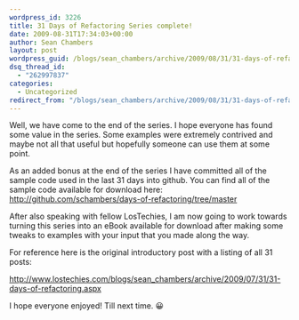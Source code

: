 ```yaml
---
wordpress_id: 3226
title: 31 Days of Refactoring Series complete!
date: 2009-08-31T17:34:03+00:00
author: Sean Chambers
layout: post
wordpress_guid: /blogs/sean_chambers/archive/2009/08/31/31-days-of-refactoring-series-complete.aspx
dsq_thread_id:
  - "262997837"
categories:
  - Uncategorized
redirect_from: "/blogs/sean_chambers/archive/2009/08/31/31-days-of-refactoring-series-complete.aspx/"
---
```

Well, we have come to the end of the series. I hope everyone has found some value in the series. Some examples were extremely contrived and maybe not all that useful but hopefully someone can use them at some point.

As an added bonus at the end of the series I have committed all of the sample code used in the last 31 days into github. You can find all of the sample code available for download here: <http://github.com/schambers/days-of-refactoring/tree/master>

After also speaking with fellow LosTechies, I am now going to work towards turning this series into an eBook available for download after making some tweaks to examples with your input that you made along the way.

For reference here is the original introductory post with a listing of all 31 posts:

<http://www.lostechies.com/blogs/sean_chambers/archive/2009/07/31/31-days-of-refactoring.aspx>

I hope everyone enjoyed! Till next time. 😀